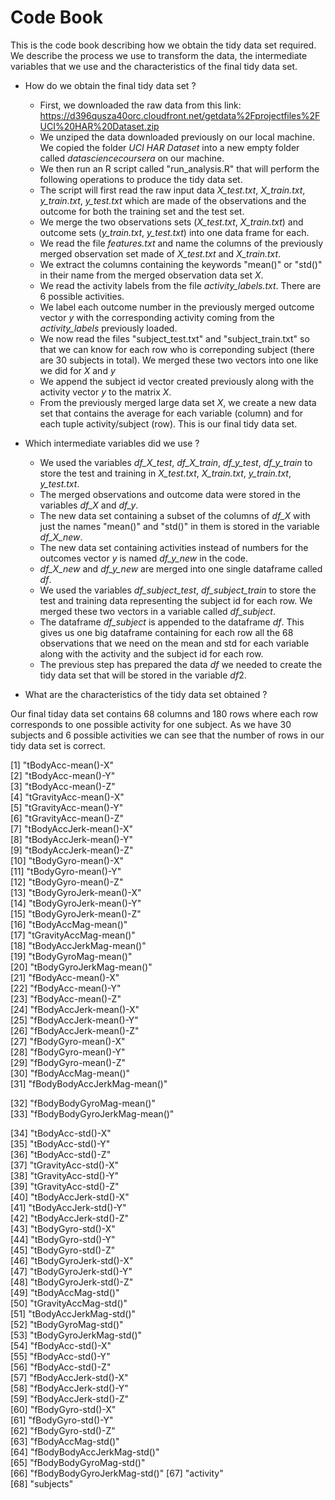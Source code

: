 Code Book
===================

This is the code book describing how we obtain the tidy data set required. We describe the process we use to transform the data, the intermediate variables that we use and the characteristics of the final tidy data set.

* How do we obtain the final tidy data set ?
  - First, we downloaded the raw data from this link: https://d396qusza40orc.cloudfront.net/getdata%2Fprojectfiles%2FUCI%20HAR%20Dataset.zip 
  - We unziped the data downloaded previously on our local machine. We copied the folder <i>UCI HAR Dataset</i> into a new empty folder called <i>datasciencecoursera</i> on our machine.
  - We then run an R script called "run_analysis.R" that will perform the following operations to produce the tidy data set.
  - The script will first read the raw input data <i>X_test.txt</i>, <i>X_train.txt</i>, <i>y_train.txt</i>, <i>y_test.txt</i> which are made of the observations and the outcome for both the training set and the test set.
  - We merge the two observations sets (<i>X_test.txt</i>, <i>X_train.txt</i>) and outcome sets (<i>y_train.txt</i>, <i>y_test.txt</i>) into one data frame for each.
  - We read the file <i>features.txt</i> and name the columns of the previously merged observation set made of <i>X_test.txt</i> and <i>X_train.txt</i>.
  - We extract the columns containing the keywords "mean()" or "std()" in their name from the merged observation data set <i>X</i>.
  - We read the activity labels from the file <i>activity_labels.txt</i>. There are 6 possible activities.
  - We label each outcome number in the previously merged outcome vector <i>y</i> with the corresponding activity coming from the <i>activity_labels</i> previously loaded.
  - We now read the files "subject_test.txt" and "subject_train.txt" so that we can know for each row who is correponding subject (there are 30 subjects in total). We merged these two vectors into one like we did for <i>X</i> and <i>y</i>
  - We append the subject id vector created previously along with the activity vector <i>y</i> to the matrix <i>X</i>.
  - From the previously merged large data set <i>X</i>, we create a new data set that contains the average for each variable (column) and for each tuple activity/subject (row). This is our final tidy data set.

* Which intermediate variables did we use ?

  - We used the variables <i>df_X_test</i>, <i>df_X_train</i>, <i>df_y_test</i>, <i>df_y_train</i> to store the test and training in <i>X_test.txt</i>, <i>X_train.txt</i>, <i>y_train.txt</i>, <i>y_test.txt</i>.
  - The merged observations and outcome data were stored in the variables <i>df_X</i> and <i>df_y</i>.
  - The new data set containing a subset of the columns of <i>df_X</i> with just the names "mean()" and "std()" in them is stored in the variable <i>df_X_new</i>.
  - The new data set containing activities instead of numbers for the outcomes vector <i>y</i> is named <i>df_y_new</i> in the code.
  - <i>df_X_new</i> and <i>df_y_new</i> are merged into one single dataframe called <i>df</i>.
  - We used the variables <i>df_subject_test</i>, <i>df_subject_train</i> to store the test and training data representing the subject id for each row. We merged these two vectors in a variable called <i>df_subject</i>.
  - The dataframe <i>df_subject</i> is appended to the dataframe <i>df</i>. This gives us one big dataframe containing for each row all the 68 observations that we need on the mean and std for each variable along with the activity and the subject id for each row.
  - The previous step has prepared the data <i>df</i> we needed to create the tidy data set that will be stored in the variable $df2$.


* What are the characteristics of the tidy data set obtained ?

Our final tiday data set contains 68 columns and 180 rows where each row corresponds to one possible activity for one subject. As we have 30 subjects and 6 possible activities we can see that the number of rows in our tidy data set is correct.

 [1] "tBodyAcc-mean()-X"          
 [2] "tBodyAcc-mean()-Y"          
 [3] "tBodyAcc-mean()-Z"          
 [4] "tGravityAcc-mean()-X"       
 [5] "tGravityAcc-mean()-Y"       
 [6] "tGravityAcc-mean()-Z"       
 [7] "tBodyAccJerk-mean()-X"      
 [8] "tBodyAccJerk-mean()-Y"      
 [9] "tBodyAccJerk-mean()-Z"      
[10] "tBodyGyro-mean()-X"         
[11] "tBodyGyro-mean()-Y"         
[12] "tBodyGyro-mean()-Z"         
[13] "tBodyGyroJerk-mean()-X"     
[14] "tBodyGyroJerk-mean()-Y"     
[15] "tBodyGyroJerk-mean()-Z"     
[16] "tBodyAccMag-mean()"         
[17] "tGravityAccMag-mean()"      
[18] "tBodyAccJerkMag-mean()"     
[19] "tBodyGyroMag-mean()"        
[20] "tBodyGyroJerkMag-mean()"    
[21] "fBodyAcc-mean()-X"          
[22] "fBodyAcc-mean()-Y"          
[23] "fBodyAcc-mean()-Z"          
[24] "fBodyAccJerk-mean()-X"      
[25] "fBodyAccJerk-mean()-Y"      
[26] "fBodyAccJerk-mean()-Z"      
[27] "fBodyGyro-mean()-X"         
[28] "fBodyGyro-mean()-Y"         
[29] "fBodyGyro-mean()-Z"         
[30] "fBodyAccMag-mean()"         
[31] "fBodyBodyAccJerkMag-mean()" 

[32] "fBodyBodyGyroMag-mean()"    
[33] "fBodyBodyGyroJerkMag-mean()"

[34] "tBodyAcc-std()-X"           
[35] "tBodyAcc-std()-Y"           
[36] "tBodyAcc-std()-Z"           
[37] "tGravityAcc-std()-X"        
[38] "tGravityAcc-std()-Y"        
[39] "tGravityAcc-std()-Z"        
[40] "tBodyAccJerk-std()-X"       
[41] "tBodyAccJerk-std()-Y"       
[42] "tBodyAccJerk-std()-Z"       
[43] "tBodyGyro-std()-X"          
[44] "tBodyGyro-std()-Y"          
[45] "tBodyGyro-std()-Z"          
[46] "tBodyGyroJerk-std()-X"      
[47] "tBodyGyroJerk-std()-Y"      
[48] "tBodyGyroJerk-std()-Z"      
[49] "tBodyAccMag-std()"          
[50] "tGravityAccMag-std()"       
[51] "tBodyAccJerkMag-std()"      
[52] "tBodyGyroMag-std()"         
[53] "tBodyGyroJerkMag-std()"     
[54] "fBodyAcc-std()-X"           
[55] "fBodyAcc-std()-Y"           
[56] "fBodyAcc-std()-Z"           
[57] "fBodyAccJerk-std()-X"       
[58] "fBodyAccJerk-std()-Y"       
[59] "fBodyAccJerk-std()-Z"       
[60] "fBodyGyro-std()-X"          
[61] "fBodyGyro-std()-Y"          
[62] "fBodyGyro-std()-Z"          
[63] "fBodyAccMag-std()"          
[64] "fBodyBodyAccJerkMag-std()"  
[65] "fBodyBodyGyroMag-std()"     
[66] "fBodyBodyGyroJerkMag-std()" 
[67] "activity"                   
[68] "subjects"               


